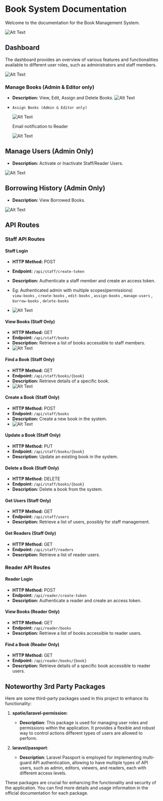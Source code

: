# Book System Documentation
Welcome to the documentation for the Book Management System. 

![Alt Text](https://github.com/Hashane/BookManagementSystem/assets/12775167/6450d296-58ce-47b4-b436-5cce57835d05)

## Dashboard

The dashboard provides an overview of various features and functionalities available to different user roles, such as administrators and staff members.

![Alt Text](https://github.com/Hashane/BookManagementSystem/assets/12775167/719ad05f-7740-4ab2-8467-8a5a08eb454a)

### Manage Books (Admin & Editor only)

-   **Description:** View, Edit, Assign and Delete Books.
![Alt Text](https://github.com/Hashane/BookManagementSystem/assets/12775167/5ce89ba9-76c5-474c-ad99-930f821355a9)

-     Assign Books (Admin & Editor only)
  ![Alt Text](https://github.com/Hashane/BookManagementSystem/assets/12775167/25cb82e0-f9ac-4164-b4aa-082bc204c815)
  
  Email notification to Reader
  
  ![Alt Text](https://github.com/Hashane/BookManagementSystem/assets/12775167/d39fbea6-240b-49e7-8a94-97f1c97ba4f3)

## Manage Users (Admin Only)

-   **Description:** Activate or Inactivate Staff/Reader Users.

![Alt Text](https://github.com/Hashane/BookManagementSystem/assets/12775167/b665b21d-5ae2-434e-872e-78e88cdbed5e)

## Borrowing History (Admin Only)

-   **Description:** View Borrowed Books.

![Alt Text](https://github.com/Hashane/BookManagementSystem/assets/12775167/7a56cbbc-6c31-4bf5-a814-da2951689f03)

## API Routes

### Staff API Routes

#### Staff Login

-   **HTTP Method:** POST
-   **Endpoint:** `/api/staff/create-token`
-   **Description:** Authenticate a staff member and create an access token.

-  Eg: Authenticated admin with multiple scopes(permissions)     
              `view-books` , `create-books` , `edit-books` , `assign-books` , `manage-users` , `borrow-books` , `delete-books`
  - ![Alt Text](https://github.com/Hashane/BookManagementSystem/assets/12775167/a4290925-bc36-4de5-a862-526c61530001)



#### View Books (Staff Only)

-   **HTTP Method:** GET
-   **Endpoint:** `/api/staff/books`
-   **Description:** Retrieve a list of books accessible to staff members.
   - ![Alt Text](https://github.com/Hashane/BookManagementSystem/assets/12775167/b59b9e8f-fb05-4424-8aee-51b36bc16887)

#### Find a Book (Staff Only)

-   **HTTP Method:** GET
-   **Endpoint:** `/api/staff/books/{book}`
-   **Description:** Retrieve details of a specific book.
  - ![Alt Text](https://github.com/Hashane/BookManagementSystem/assets/12775167/162f1fbb-7054-4c12-9d4f-83cc4903a69a)
#### Create a Book (Staff Only)

-   **HTTP Method:** POST
-   **Endpoint:** `/api/staff/books`
-   **Description:** Create a new book in the system.
-   ![Alt Text](https://github.com/Hashane/BookManagementSystem/assets/12775167/b51b42e7-161b-4f6b-a69b-0f8c2e155b17)


#### Update a Book (Staff Only)

-   **HTTP Method:** PUT
-   **Endpoint:** `/api/staff/books/{book}`
-   **Description:** Update an existing book in the system.

#### Delete a Book (Staff Only)

-   **HTTP Method:** DELETE
-   **Endpoint:** `/api/staff/books/{book}`
-   **Description:** Delete a book from the system.

#### Get Users (Staff Only)

-   **HTTP Method:** GET
-   **Endpoint:** `/api/staff/users`
-   **Description:** Retrieve a list of users, possibly for staff management.

#### Get Readers (Staff Only)

-   **HTTP Method:** GET
-   **Endpoint:** `/api/staff/readers`
-   **Description:** Retrieve a list of reader users.

### Reader API Routes

#### Reader Login

-   **HTTP Method:** POST
-   **Endpoint:** `/api/reader/create-token`
-   **Description:** Authenticate a reader and create an access token.

#### View Books (Reader Only)

-   **HTTP Method:** GET
-   **Endpoint:** `/api/reader/books`
-   **Description:** Retrieve a list of books accessible to reader users.

#### Find a Book (Reader Only)

-   **HTTP Method:** GET
-   **Endpoint:** `/api/reader/books/{book}`
-   **Description:** Retrieve details of a specific book accessible to reader users.

  
## Noteworthy 3rd Party Packages

Here are some third-party packages used in this project to enhance its functionality:

1. **spatie/laravel-permission**:
   - **Description**: This package is used for managing user roles and permissions within the application. It provides a flexible and robust way to control actions different types of users are allowed to perform.

2. **laravel/passport**:
   - **Description**: Laravel Passport is employed for implementing multi-guard API authentication, allowing to have multiple types of API users, such as admin, editors, viewers, and readers, each with different access levels.

These packages are crucial for enhancing the functionality and security of the application. You can find more details and usage information in the official documentation for each package.
